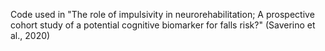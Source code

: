Code used in "The role of impulsivity in neurorehabilitation; A prospective cohort study of a potential cognitive biomarker for falls risk?" (Saverino et al., 2020)
